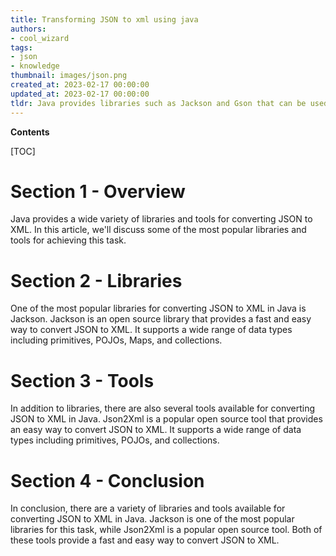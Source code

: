 ```yaml
---
title: Transforming JSON to xml using java
authors:
- cool_wizard
tags:
- json
- knowledge
thumbnail: images/json.png
created_at: 2023-02-17 00:00:00
updated_at: 2023-02-17 00:00:00
tldr: Java provides libraries such as Jackson and Gson that can be used to convert JSON to XML.
---
```


**Contents**

[TOC]

# Section 1 - Overview

Java provides a wide variety of libraries and tools for converting JSON to XML. In this article, we'll discuss some of the most popular libraries and tools for achieving this task.

# Section 2 - Libraries

One of the most popular libraries for converting JSON to XML in Java is Jackson. Jackson is an open source library that provides a fast and easy way to convert JSON to XML. It supports a wide range of data types including primitives, POJOs, Maps, and collections.

# Section 3 - Tools

In addition to libraries, there are also several tools available for converting JSON to XML in Java. Json2Xml is a popular open source tool that provides an easy way to convert JSON to XML. It supports a wide range of data types including primitives, POJOs, and collections.

# Section 4 - Conclusion

In conclusion, there are a variety of libraries and tools available for converting JSON to XML in Java. Jackson is one of the most popular libraries for this task, while Json2Xml is a popular open source tool. Both of these tools provide a fast and easy way to convert JSON to XML.
